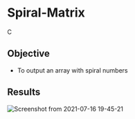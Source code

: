 # Spiral-Matrix
C
## Objective
* To output an array with spiral numbers
## Results

![Screenshot from 2021-07-16 19-45-21](https://user-images.githubusercontent.com/66109376/125942702-212dc691-046d-4e9e-ad58-248f34eaea08.png)
